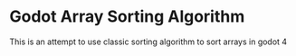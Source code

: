 # Godot Array Sorting Algorithm
 This is an attempt to use classic sorting algorithm to sort arrays in godot 4

